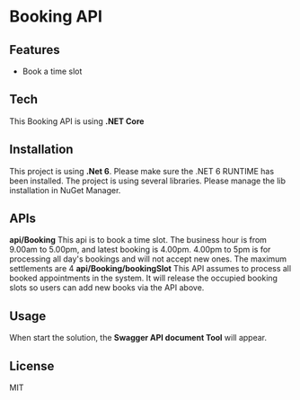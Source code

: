 # Booking API

## Features
- Book a time slot

## Tech
This Booking API is using **.NET Core**

## Installation
This project is using **.Net 6**. Please make sure the .NET 6 RUNTIME has been installed. 
The project is using several libraries. Please manage the lib installation in NuGet Manager.

## APIs
**api/Booking**
This api is to book a time slot. 
The business hour is from 9.00am to 5.00pm, and latest booking
is 4.00pm. 4.00pm to 5pm is for processing all day's bookings and will not accept new ones.
The maximum settlements are 4 
**api/Booking/bookingSlot**
This API assumes to process all booked appointments in the system. It will release the occupied booking slots so users can add new books via the API above.

## Usage
When start the solution, the **Swagger API document Tool** will appear.

## License
MIT

